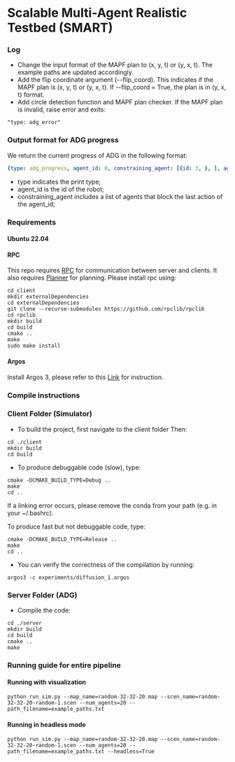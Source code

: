 # Scalable Multi-Agent Realistic Testbed (SMART)

### Log
 - Change the input format of the MAPF plan to (x, y, t) or (y, x, t). The example paths are updated accordingly.
 - Add the flip coordinate argument (--flip_coord). This indicates if the MAPF plan is (x, y, t) or (y, x, t). If --flip_coord = True, the plan is in (y, x, t) format.
 - Add circle detection function and MAPF plan checker. If the MAPF plan is invalid, raise error and exits:
  ```
  "type: adg_error"
  ```

### Output format for ADG progress

We return the current progress of ADG in the following format:

```yaml
{type: adg_progress, agent_id: 0, constraining_agent: [{id: 3, }, ], agent_id: 1, constraining_agent: [{id: 7, }, ], agent_id: 2, constraining_agent: [{id: 17, }, ], agent_id: 3, constraining_agent: [{id: 7, }, ], agent_id: 4, constraining_agent: [{id: 14, }, ], agent_id: 5, constraining_agent: [], agent_id: 6, constraining_agent: [], agent_id: 7, constraining_agent: [{id: 4, }, ], agent_id: 8, constraining_agent: [], agent_id: 9, constraining_agent: [], agent_id: 10, constraining_agent: [{id: 2, }, ], agent_id: 11, constraining_agent: [{id: 4, }, {id: 4, }, ], agent_id: 12, constraining_agent: [], agent_id: 13, constraining_agent: [{id: 19, }, ], agent_id: 14, constraining_agent: [{id: 6, }, {id: 6, }, ], agent_id: 15, constraining_agent: [{id: 9, }, ], agent_id: 16, constraining_agent: [{id: 5, }, ], agent_id: 17, constraining_agent: [], agent_id: 18, constraining_agent: [], agent_id: 19, constraining_agent: [], }
```

- type indicates the print type;
- agent_id is the id of the robot;
- constraining_agent includes a list of agents that block the last action of the agent_id;

### Requirements

#### Ubuntu 22.04

#### RPC

This repo requires [RPC](https://github.com/rpclib/rpclib) for communication
between server and clients.
It also requires [Planner](https://github.com/lunjohnzhang/MAPF-LNS2) for planning.
Please install rpc using:

```angular2html
cd client
mkdir externalDependencies
cd externalDependencies
git clone --recurse-submodules https://github.com/rpclib/rpclib
cd rpclib
mkdir build
cd build
cmake ..
make
sudo make install
```

#### Argos

Install Argos 3, please refer to this [Link](https://www.argos-sim.info/core.php) for instruction.

### Compile instructions

### Client Folder (Simulator)

- To build the project, first navigate to the client folder Then:

```
cd ./client
mkdir build
cd build
```

- To produce debuggable code (slow), type:

```angular2html
cmake -DCMAKE_BUILD_TYPE=Debug ..
make
cd ..
```

If a linking error occurs, please remove the conda from your path (e.g. in your ~/.bashrc).

To produce fast but not debuggable code, type:

```angular2html
cmake -DCMAKE_BUILD_TYPE=Release ..
make
cd ..
```

- You can verify the correctness of the compilation by running:

```angular2html
argos3 -c experiments/diffusion_1.argos
```

### Server Folder (ADG)

- Compile the code:

```angular2html
cd ./server
mkdir build
cd build
cmake ..
make
```

### Running guide for entire pipeline

#### Running with visualization

```
python run_sim.py --map_name=random-32-32-20.map --scen_name=random-32-32-20-random-1.scen --num_agents=20 --path_filename=example_paths.txt
```

#### Running in headless mode

```
python run_sim.py --map_name=random-32-32-20.map --scen_name=random-32-32-20-random-1.scen --num_agents=20 --path_filename=example_paths.txt --headless=True
```
